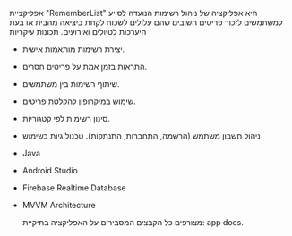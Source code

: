 
אפליקציית "RememberList" היא אפליקציה של ניהול רשימות הנועדה לסייע למשתמשים לזכור פריטים חשובים שהם עלולים לשכוח לקחת ביציאה מהבית או בעת היערכות לטיולים ואירועים.
תכונות עיקריות
 * יצירת רשימות מותאמות אישית.
 * התראות בזמן אמת על פריטים חסרים.
 * שיתוף רשימות בין משתמשים.
 * שימוש במיקרופון להקלטת פריטים.
 * סינון רשימות לפי קטגוריות.
 * ניהול חשבון משתמש (הרשמה, התחברות, התנתקות).
טכנולוגיות בשימוש
 * Java
 * Android Studio
 * Firebase Realtime Database
 * MVVM Architecture

   מצורפים כל הקבצים המסבירים על האפליקציה בתיקיית:
   app docs.
